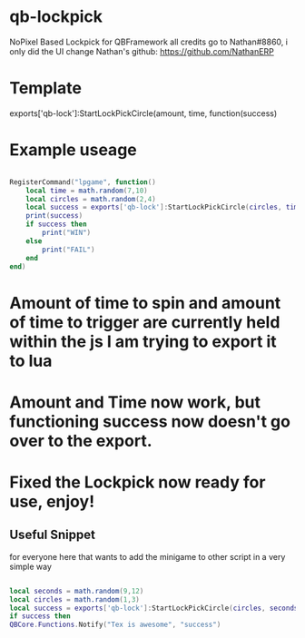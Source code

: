 # qb-lockpick
 NoPixel Based Lockpick for QBFramework
 all credits go to Nathan#8860, i only did the UI change
 Nathan's github: https://github.com/NathanERP


# Template
exports['qb-lock']:StartLockPickCircle(amount, time, function(success)

# Example useage
```lua

RegisterCommand("lpgame", function()
	local time = math.random(7,10)
	local circles = math.random(2,4)
	local success = exports['qb-lock']:StartLockPickCircle(circles, time, success)
	print(success)
	if success then
		print("WIN")
	else
		print("FAIL")
	end
end)

```

# Amount of time to spin and amount of time to trigger are currently held within the js I am trying to export it to lua
# Amount and Time now work, but functioning success now doesn't go over to the export.
# Fixed the Lockpick now ready for use, enjoy!

## Useful Snippet
for everyone here that wants to add the minigame to other script in a very simple way

```lua

local seconds = math.random(9,12)
local circles = math.random(1,3)
local success = exports['qb-lock']:StartLockPickCircle(circles, seconds, success)
if success then
QBCore.Functions.Notify("Tex is awesome", "success")
```
